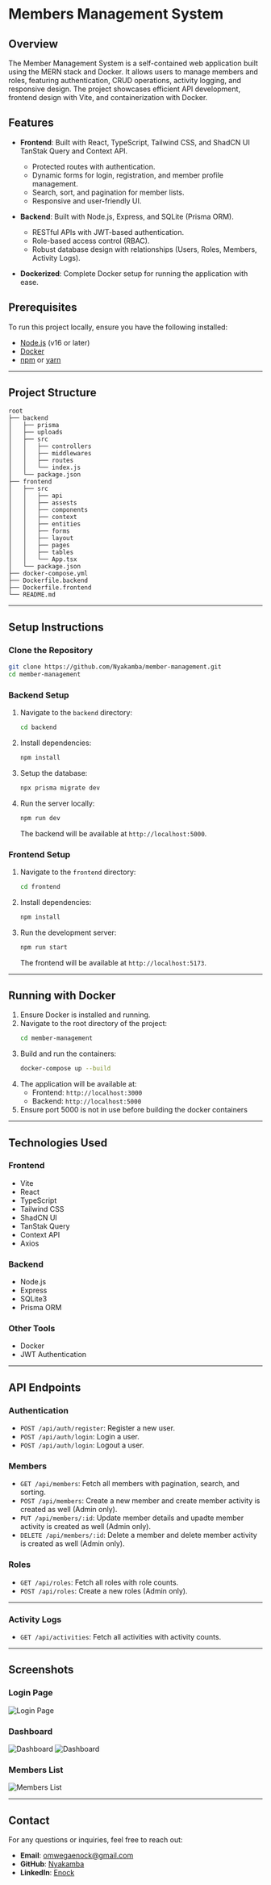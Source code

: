 # Members Management System

## Overview

The Member Management System is a self-contained web application built using the MERN stack and Docker. It allows users to manage members and roles, featuring authentication, CRUD operations, activity logging, and responsive design. The project showcases efficient API development, frontend design with Vite, and containerization with Docker.

## Features

- **Frontend**: Built with React, TypeScript, Tailwind CSS, and ShadCN UI TanStak Query and Context API.

  - Protected routes with authentication.
  - Dynamic forms for login, registration, and member profile management.
  - Search, sort, and pagination for member lists.
  - Responsive and user-friendly UI.

- **Backend**: Built with Node.js, Express, and SQLite (Prisma ORM).

  - RESTful APIs with JWT-based authentication.
  - Role-based access control (RBAC).
  - Robust database design with relationships (Users, Roles, Members, Activity Logs).

- **Dockerized**: Complete Docker setup for running the application with ease.

## Prerequisites

To run this project locally, ensure you have the following installed:

- [Node.js](https://nodejs.org/) (v16 or later)
- [Docker](https://www.docker.com/)
- [npm](https://www.npmjs.com/) or [yarn](https://yarnpkg.com/)

---

## Project Structure

```
root
├── backend
│   ├── prisma
│   ├── uploads
│   ├── src
│   │   ├── controllers
│   │   ├── middlewares
│   │   ├── routes
│   │   └── index.js
│   └── package.json
├── frontend
│   ├── src
│   │   ├── api
│   │   ├── assests
│   │   ├── components
│   │   ├── context
│   │   ├── entities
│   │   ├── forms
│   │   ├── layout
│   │   ├── pages
│   │   ├── tables
│   │   └── App.tsx
│   └── package.json
├── docker-compose.yml
├── Dockerfile.backend
├── Dockerfile.frontend
└── README.md
```

---

## Setup Instructions

### Clone the Repository

```bash
git clone https://github.com/Nyakamba/member-management.git
cd member-management
```

### Backend Setup

1. Navigate to the `backend` directory:
   ```bash
   cd backend
   ```
2. Install dependencies:
   ```bash
   npm install
   ```
3. Setup the database:
   ```bash
   npx prisma migrate dev
   ```
4. Run the server locally:
   ```bash
   npm run dev
   ```
   The backend will be available at `http://localhost:5000`.

### Frontend Setup

1. Navigate to the `frontend` directory:
   ```bash
   cd frontend
   ```
2. Install dependencies:
   ```bash
   npm install
   ```
3. Run the development server:
   ```bash
   npm run start
   ```
   The frontend will be available at `http://localhost:5173`.

---

## Running with Docker

1. Ensure Docker is installed and running.
2. Navigate to the root directory of the project:
   ```bash
   cd member-management
   ```
3. Build and run the containers:
   ```bash
   docker-compose up --build
   ```
4. The application will be available at:
   - Frontend: `http://localhost:3000`
   - Backend: `http://localhost:5000`
5. Ensure port 5000 is not in use before building the docker containers

---

## Technologies Used

### Frontend

- Vite
- React
- TypeScript
- Tailwind CSS
- ShadCN UI
- TanStak Query
- Context API
- Axios

### Backend

- Node.js
- Express
- SQLite3
- Prisma ORM

### Other Tools

- Docker
- JWT Authentication

---

## API Endpoints

### Authentication

- `POST /api/auth/register`: Register a new user.
- `POST /api/auth/login`: Login a user.
- `POST /api/auth/login`: Logout a user.

### Members

- `GET /api/members`: Fetch all members with pagination, search, and sorting.
- `POST /api/members`: Create a new member and create member activity is created as well (Admin only).
- `PUT /api/members/:id`: Update member details and upadte member activity is created as well (Admin only).
- `DELETE /api/members/:id`: Delete a member and delete member activity is created as well (Admin only).

### Roles

- `GET /api/roles`: Fetch all roles with role counts.
- `POST /api/roles`: Create a new roles (Admin only).

---

### Activity Logs

- `GET /api/activities`: Fetch all activities with activity counts.

---

## Screenshots

### Login Page

![Login Page](/frontend/src/assets/screenshots/login.png)

### Dashboard

![Dashboard](src/assets/screenshots/dashboard.png)
![Dashboard](src/assets/screenshots/dashboard-1.png)

### Members List

![Members List](src/assets/screenshots/members-1.png)

---

## Contact

For any questions or inquiries, feel free to reach out:

- **Email**: omwegaenock@gmail.com
- **GitHub**: [Nyakamba](https://github.com/Nyakamba)
- **LinkedIn**: [Enock](https://linkedin.com/in/enockomwega)
